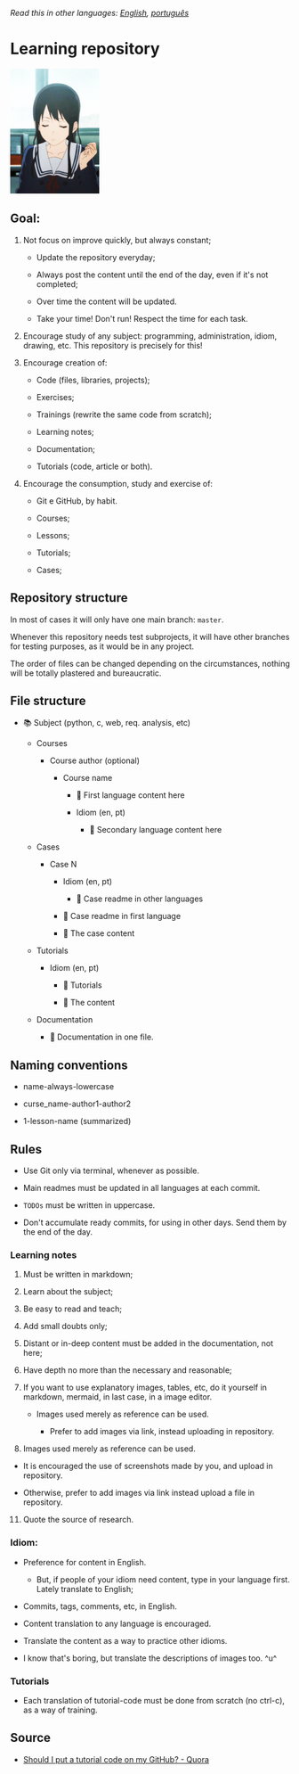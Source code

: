 *Read this in other languages: [English](readme.md), [português](readme.pt.md)*

# Learning repository

![](amazing-selfish.gif)

## Goal:

1. Not focus on improve quickly, but always constant;
   
   - Update the repository everyday;
   
   - Always post the content until the end of the day, even if it's not completed;
   
   - Over time the content will be updated.

   - Take your time! Don't run! Respect the time for each task.
   
2. Encourage study of any subject: programming, administration, idiom, drawing, etc. This repository is precisely for this!

3. Encourage creation of:
   
   * Code (files, libraries, projects);
   
   * Exercises;
   
   * Trainings (rewrite the same code from scratch);
   
   * Learning notes;
   
   * Documentation;
   
   * Tutorials (code, article or both).

4. Encourage the consumption, study and exercise of:
   
   * Git e GitHub, by habit.
   
   * Courses;
   
   * Lessons;
   
   * Tutorials;

   * Cases;

## Repository structure

In most of cases it will only have one main branch: `master`.

Whenever this repository needs test subprojects, it will have other branches for testing purposes, as it would be in any project.

The order of files can be changed depending on the circumstances, nothing will be totally plastered and bureaucratic.

## File structure

* :books: Subject (python, c, web, req. analysis, etc)

   * Courses

      * Course author (optional)

        * Course name

           * :book: First language content here

           * Idiom (en, pt)

              * :book: Secondary language content here

   * Cases

      *  Case N

         * Idiom (en, pt)

            * :book: Case readme in other languages

         * :book: Case readme in first language

         * :toolbox: The case content

   * Tutorials

      * Idiom (en, pt)
      
         * :book: Tutorials

         * :toolbox: The content
   
   * Documentation

      * :book: Documentation in one file.

## Naming conventions

* name-always-lowercase

* curse_name-author1-author2

* 1-lesson-name (summarized)

## Rules

* Use Git only via terminal, whenever as possible.

* Main readmes must be updated in all languages at each commit.

* `TODΟs` must be written in uppercase.

* Don't accumulate ready commits, for using in other days. Send them by the end of the day.

### Learning notes

1. Must be written in markdown;

2. Learn about the subject;

3. Be easy to read and teach;

4. Add small doubts only;

5. Distant or in-deep content must be added in the documentation, not here;

6. Have depth no more than the necessary and reasonable;

7. If you want to use explanatory images, tables, etc, do it yourself in markdown, mermaid, in last case, in a image editor.

   * Images used merely as reference can be used.

      * Prefer to add images via link, instead uploading in repository.

8.  Images used merely as reference can be used.

   * It is encouraged the use of screenshots made by you, and upload in repository.

   * Otherwise, prefer to add images via link instead upload a file in repository.

11. Quote the source of research.

### Idiom:

* Preference for content in English.

  * But, if people of your idiom need content, type in your language first. Lately translate to English;

* Commits, tags, comments, etc, in English.

* Content translation to any language is encouraged.

* Translate the content as a way to practice other idioms.

* I know that's boring, but translate the descriptions of images too. ^u^

### Tutorials

* Each translation of tutorial-code must be done from scratch (no ctrl-c), as a way of training.

## Source

* [Should I put a tutorial code on my GitHub? - Quora](https://www.quora.com/Should-I-put-a-tutorial-code-on-my-GitHub)